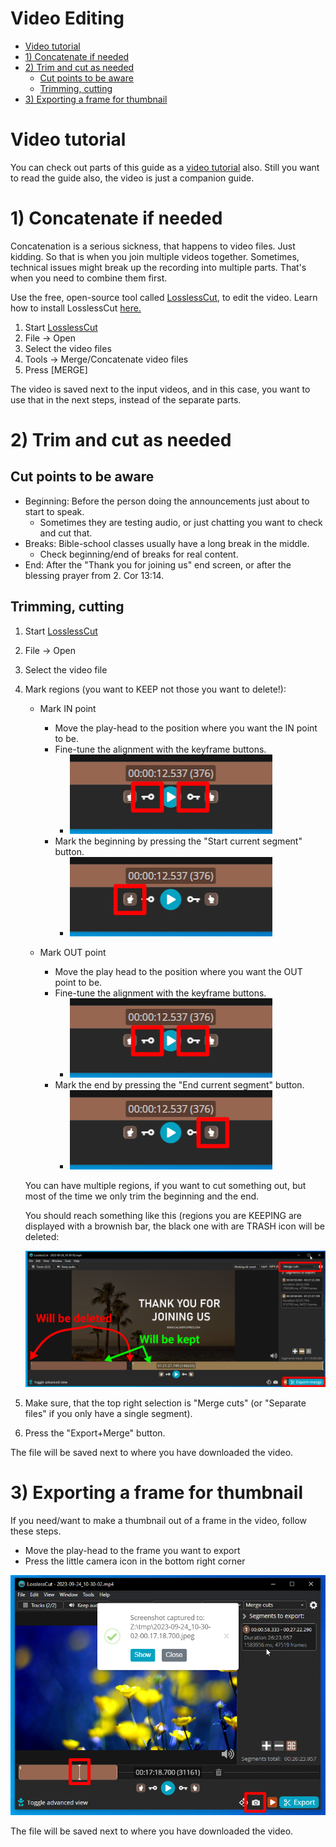 <h1>Video Editing</h1>

<!-- TOC -->
* [Video tutorial](#video-tutorial)
* [1) Concatenate if needed](#1-concatenate-if-needed)
* [2) Trim and cut as needed](#2-trim-and-cut-as-needed)
  * [Cut points to be aware](#cut-points-to-be-aware)
  * [Trimming, cutting](#trimming-cutting)
* [3) Exporting a frame for thumbnail](#3-exporting-a-frame-for-thumbnail)
<!-- TOC -->

# Video tutorial

You can check out parts of this guide as a [video tutorial](https://youtu.be/XMtl2iVmafg) also. 
Still you want to read the guide also, the video is just a companion guide.


# 1) Concatenate if needed

Concatenation is a serious sickness, that happens to video files. Just kidding.
So that is when you join multiple videos together.
Sometimes, technical issues might break up the recording into multiple parts. That's when you need to combine them first.

Use the free, open-source tool called [LosslessCut](https://github.com/mifi/lossless-cut/releases), to edit the video.
Learn how to install LosslessCut [here.](installing_losslesscut.md)

1. Start [LosslessCut](installing_losslesscut.md)
2. File -> Open
3. Select the video files
4. Tools -> Merge/Concatenate video files
5. Press [MERGE]

The video is saved next to the input videos, and in this case, you want to use that in the next steps, instead of the
separate parts.

# 2) Trim and cut as needed

## Cut points to be aware

* Beginning: Before the person doing the announcements just about to start to speak.
    * Sometimes they are testing audio, or just chatting you want to check and cut that.
* Breaks: Bible-school classes usually have a long break in the middle.
    * Check beginning/end of breaks for real content.
* End: After the "Thank you for joining us" end screen, or after the blessing prayer from 2. Cor 13:14.

## Trimming, cutting

1. Start [LosslessCut](installing_losslesscut.md)
2. File -> Open
3. Select the video file
4. Mark regions (you want to KEEP not those you want to delete!):
    * Mark IN point
        * Move the play-head to the position where you want the IN point to be.
        * Fine-tune the alignment with the keyframe buttons.
            * <img src="assets/video/llc-keyframe-buttons.png">
        * Mark the beginning by pressing the "Start current segment" button.
            * <img src="assets/video/llc-buttons-in.png">

    * Mark OUT point
        * Move the play head to the position where you want the OUT point to be.
        * Fine-tune the alignment with the keyframe buttons.
            * <img src="assets/video/llc-keyframe-buttons.png">
        * Mark the end by pressing the "End current segment" button.
            *  <img src="assets/video/llc-buttons-out.png">

   You can have multiple regions, if you want to cut something out, but most of the time we only trim the beginning and
   the
   end.

   You should reach something like this (regions you are KEEPING are displayed with a brownish bar, the black one with are TRASH icon will be deleted:

    <img src="assets/video/llc-regions.png">

5. Make sure, that the top right selection is "Merge cuts" (or "Separate files" if you only have a single segment).
6. Press the "Export+Merge" button.

The file will be saved next to where you have downloaded the video.

# 3) Exporting a frame for thumbnail

If you need/want to make a thumbnail out of a frame in the video, follow these steps.

* Move the play-head to the frame you want to export
* Press the little camera icon in the bottom right corner

<img src="assets/video/thumbexport.png">

The file will be saved next to where you have downloaded the video.
